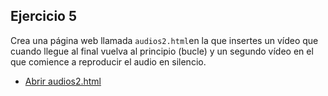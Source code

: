 
## Ejercicio 5

Crea una página web llamada `audios2.html`en la que insertes un vídeo que cuando llegue al final vuelva al principio (bucle) y un segundo vídeo en el que comience a reproducir el audio en silencio.

- [Abrir audios2.html](audios2.html)

